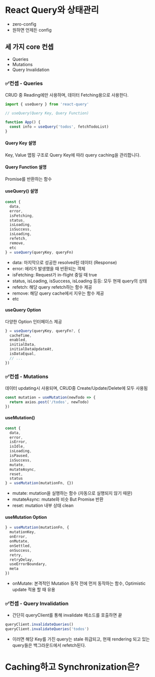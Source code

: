 # React Query와 상태관리
- zero-config
- 원하면 언제든 config

## 세 가지 core 컨셉
- Queries
- Mutations
- Query Invalidation

### ✅컨셉 - Queries
CRUD 중 Reading에만 사용하며, 데이터 Fetching용으로 사용한다.

```javascript
import { useQuery } from 'react-query'

// useQuery(Query Key, Query Function)

function App() {
  const info = useQuery('todos', fetchTodoList)
}
```

#### Query Key 설명
Key, Value 맵핑 구조로 Query Key에 따라 query caching을 관리합니다.

#### Query Function 설명
Promise를 반환하는 함수

#### useQuery() 설명
```javascript
const {
  data,
  error,
  isFetching,
  status,
  isLoading,
  isSuccess,
  isLoading,
  refetch,
  remove,
  etc  
} = useQuery(queryKey, queryFn)
```

- data: 마지막으로 성공한 resolved된 데이터 (Response)
- error: 에러가 발생했을 때 반환되는 객체
- isFetching: Request가 in-flight 중일 때 true
- status, isLoading, isSuccess, isLoading 등등: 모두 현재 query의 상태
- refetch: 해당 query refetch하는 함수 제공
- remove: 해당 query cache에서 지우는 함수 제공
- etc

#### useQuery Option
다양한 Option 인터페이스 제공
```javascript
} = useQuery(queryKey, queryFn?, {
  cacheTime,
  enabled,
  initialData,
  initialDataUpdateAt,
  isDataEqual,
  // ...
})
```

### ✅컨셉 - Mutations
데이터 updating시 사용되며, CRUD중 Create/Update/Delete에 모두 사용됨
```javascript
const mutation = useMutation(newTodo => {
  return axios.post('/todos', newTodo)
})
```

#### useMutation()
```javascript
const {
  data,
  error,
  isError,
  isIdle,
  isLoading,
  isPaused,
  isSuccess,
  mutate,
  mutateAsync,
  reset,
  status  
} = useMutation(mutationFn, {})
```

- mutate: mutation을 실행하는 함수 (자동으로 실행되지 않기 때문)
- mutateAsync: mutate와 비슷 But Promise 반환
- reset: mutation 내부 상태 clean

#### useMutation Option
```javascript
} = useMutation(mutationFn, {
  mutationKey,
  onError,
  onMutate,
  onSettled,
  onSuccess,
  retry,
  retryDelay,
  useErrorBoundary,
  meta
})
```

- onMutate: 본격적인 Mutation 동작 전에 먼저 동작하는 함수, Optimistic update 적용 할 때 유용

### ✅컨셉 - Query Invalidation
- 간단히 queryClient를 통해 invalidate 메소드를 호출하면 끝
```javascript
queryClient.invalidateQueries()
queryClient.invalidateQueries('todos')
```
- 이러면 해당 Key를 가진 query는 stale 취급되고, 현재 rendering 되고 있는 query들은 백그라운드에서 refetch된다.


# Caching하고 Synchronization은?